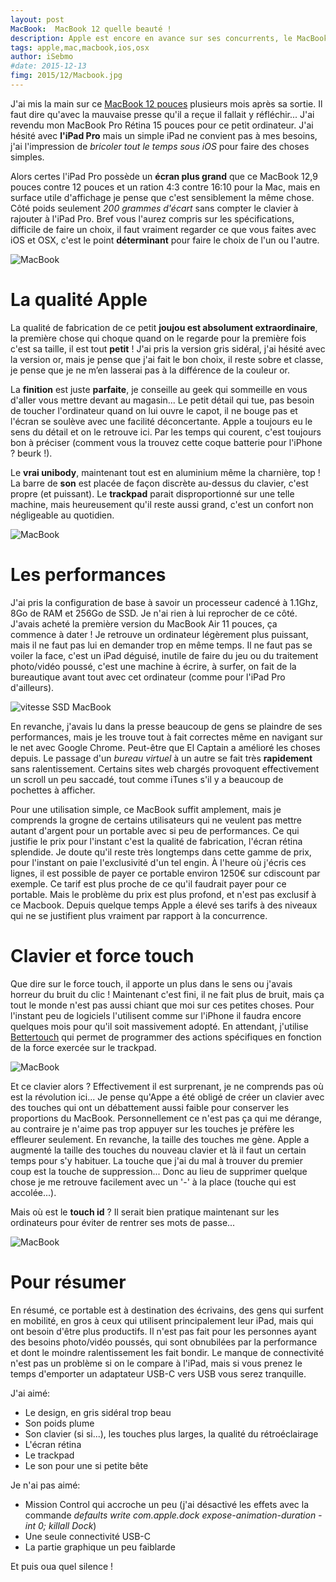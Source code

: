 ```yaml
---
layout: post
MacBook:  MacBook 12 quelle beauté !
description: Apple est encore en avance sur ses concurrents, le MacBook est presque un prototype de ce à quoi ressembleront les ordinateurs portables dans quelques années.
tags: apple,mac,macbook,ios,osx
author: iSebmo
#date: 2015-12-13
fimg: 2015/12/Macbook.jpg
---
```


J'ai mis la main sur ce [MacBook 12 pouces][mac] plusieurs mois après sa sortie. Il faut dire qu'avec la mauvaise presse qu'il a reçue il fallait y réfléchir... J'ai revendu mon MacBook Pro Rétina 15 pouces pour ce petit ordinateur. J'ai hésité avec **l'iPad Pro** mais un simple iPad ne convient pas à mes besoins, j'ai l'impression de *bricoler tout le temps sous iOS* pour faire des choses simples.

Alors certes l'iPad Pro possède un **écran plus grand** que ce MacBook 12,9 pouces contre 12 pouces et un ration 4:3 contre 16:10 pour la Mac, mais en surface utile d'affichage je pense que c'est sensiblement la même chose. 
Côté poids seulement *200 grammes d'écart* sans compter le clavier à rajouter à l'iPad Pro.
Bref vous l'aurez compris sur les spécifications, difficile de faire un choix, il faut vraiment regarder ce que vous faites avec iOS et OSX, c'est le point **déterminant** pour faire le choix de l'un ou l'autre.

![MacBook](/images/2015/12/Macbook-2.jpg)

# La qualité Apple
La qualité de fabrication de ce petit **joujou est absolument extraordinaire**, la première chose qui choque quand on le regarde pour la première fois c'est sa taille, il est tout **petit** !
J'ai pris la version gris sidéral, j'ai hésité avec la version or, mais je pense que j'ai fait le bon choix, il reste sobre et classe, je pense que je ne m’en lasserai pas à la différence de la couleur or.

La **finition** est juste **parfaite**, je conseille au geek qui sommeille en vous d'aller vous mettre devant au magasin... Le petit détail qui tue, pas besoin de toucher l'ordinateur quand on lui ouvre le capot, il ne bouge pas et l'écran se soulève avec une facilité déconcertante. 
Apple a toujours eu le sens du détail et on le retrouve ici. Par les temps qui courent, c'est toujours bon à préciser (comment vous la trouvez cette coque batterie pour l'iPhone ? beurk !).

Le **vrai unibody**, maintenant tout est en aluminium même la charnière, top !
La barre de **son** est placée de façon discrète au-dessus du clavier, c'est propre (et puissant). 
Le **trackpad** parait disproportionné sur une telle machine, mais heureusement qu'il reste aussi grand, c'est un confort non négligeable au quotidien.

![MacBook](/images/2015/12/Macbook-4.jpg)

# Les performances
J'ai pris la configuration de base à savoir un processeur cadencé à 1.1Ghz, 8Go de RAM et 256Go de SSD. Je n'ai rien à lui reprocher de ce côté. J'avais acheté la première version du MacBook Air 11 pouces, ça commence à dater ! Je retrouve un ordinateur légèrement plus puissant, mais il ne faut pas lui en demander trop en même temps. Il ne faut pas se voiler la face, c'est un iPad déguisé, inutile de faire du jeu ou du traitement photo/vidéo poussé, c'est une machine à écrire, à surfer, on fait de la bureautique avant tout avec cet ordinateur (comme pour l'iPad Pro d'ailleurs).

![vitesse SSD MacBook](/images/2015/12/macbook-ssd-speed.png)

En revanche, j'avais lu dans la presse beaucoup de gens se plaindre de ses performances, mais je les trouve tout à fait correctes même en navigant sur le net avec Google Chrome. Peut-être que El Captain a amélioré les choses depuis. 
Le passage d'un *bureau virtuel* à un autre se fait très **rapidement** sans ralentissement. Certains sites web chargés provoquent effectivement un scroll un peu saccadé, tout comme iTunes s'il y a beaucoup de pochettes à afficher. 

Pour une utilisation simple, ce MacBook suffit amplement, mais je comprends la grogne de certains utilisateurs qui ne veulent pas mettre autant d'argent pour un portable avec si peu de performances. Ce qui justifie le prix pour l'instant c'est la qualité de fabrication, l'écran rétina splendide. 
Je doute qu'il reste très longtemps dans cette gamme de prix, pour l'instant on paie l'exclusivité d'un tel engin. À l'heure où j'écris ces lignes, il est possible de payer ce portable environ 1250€ sur cdiscount par exemple. Ce tarif est plus proche de ce qu'il faudrait payer pour ce portable.
Mais le problème du prix est plus profond, et n'est pas exclusif à ce Macbook. Depuis quelque temps Apple a élevé ses tarifs à des niveaux qui ne se justifient plus vraiment par rapport à la concurrence.

# Clavier et force touch
Que dire sur le force touch, il apporte un plus dans le sens ou j'avais horreur du bruit du clic ! Maintenant c'est fini, il ne fait plus de bruit, mais ça tout le monde n'est pas aussi chiant que moi sur ces petites choses. Pour l'instant peu de logiciels l'utilisent comme sur l'iPhone il faudra encore quelques mois pour qu'il soit massivement adopté. 
En attendant, j'utilise [Bettertouch][Bettertouch] qui permet de programmer des actions spécifiques en fonction de la force exercée sur le trackpad.

![MacBook](/images/2015/12/Macbook-3.jpg)

Et ce clavier alors ? Effectivement il est surprenant, je ne comprends pas où est la révolution ici... Je pense qu'Appe a été obligé de créer un clavier avec des touches qui ont un débattement aussi faible pour conserver les proportions du MacBook. Personnellement ce n'est pas ça qui me dérange, au contraire je n'aime pas trop appuyer sur les touches je préfère les effleurer seulement. 
En revanche, la taille des touches me gène. Apple a augmenté la taille des touches du nouveau clavier et là il faut un certain temps pour s'y habituer. La touche que j'ai du mal à trouver du premier coup est la touche de suppression... Donc au lieu de supprimer quelque chose je me retrouve facilement avec un '-' à la place (touche qui est accolée...).

Mais où est le **touch id** ? Il serait bien pratique maintenant sur les ordinateurs pour éviter de rentrer ses mots de passe...

![MacBook](/images/2015/12/Macbook-5.jpg)

# Pour résumer
En résumé, ce portable est à destination des écrivains, des gens qui surfent en mobilité, en gros à ceux qui utilisent principalement leur iPad, mais qui ont besoin d'être plus productifs.
Il n'est pas fait pour les personnes ayant des besoins photo/vidéo poussés, qui sont obnubilées par la performance et dont le moindre ralentissement les fait bondir.
Le manque de connectivité n'est pas un problème si on le compare à l'iPad, mais si vous prenez le temps d'emporter un adaptateur USB-C vers USB vous serez tranquille.

J'ai aimé:

* Le design, en gris sidéral trop beau
* Son poids plume
* Son clavier (si si...), les touches plus larges, la qualité du rétroéclairage
* L'écran rétina
* Le trackpad
* Le son pour une si petite bête

Je n'ai pas aimé:

* Mission Control qui accroche un peu (j'ai désactivé les effets avec la commande *defaults write com.apple.dock expose-animation-duration -int 0; killall Dock*)
* Une seule connectivité USB-C
* La partie graphique un peu faiblarde

Et puis oua quel silence !

[mac]: http://www.amazon.fr/Apple-MK4M2F-Ordinateur-portable-Graphics/dp/B00VYEMBZ8/ref=sr_1_3?s=computers&ie=UTF8&qid=1450618682&sr=1-3&keywords=macbook&tag=tfadafr-21
[Bettertouch]: www.boastr.net/
